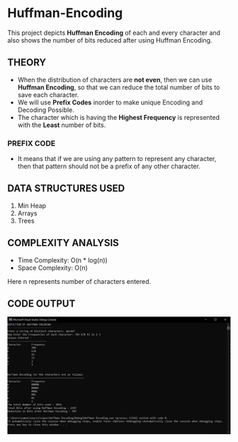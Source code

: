 # Huffman-Encoding
This project depicts **Huffman Encoding** of each and every character and also shows the number of bits reduced after using Huffman Encoding.
## THEORY
* When the distribution of characters are **not even**, then we can use **Huffman Encoding**, so that we can reduce the total number of bits to save each character.
* We will use **Prefix Codes** inorder to make unique Encoding and Decoding Possible.
* The character which is having the **Highest Frequency** is represented with the **Least** number of bits.
### PREFIX CODE
* It means that if we are using any pattern to represent any character, then that pattern should not be a prefix of any other character.

## DATA STRUCTURES USED
1. Min Heap
2. Arrays
3. Trees

## COMPLEXITY ANALYSIS
* Time Complexity: O(n * log(n))
* Space Complexity: O(n)

 Here n represents number of characters entered.

## CODE OUTPUT
![](https://github.com/sumnandi/Huffman-Encoding/blob/master/HuffMan%20Encoding%20Output.PNG)
